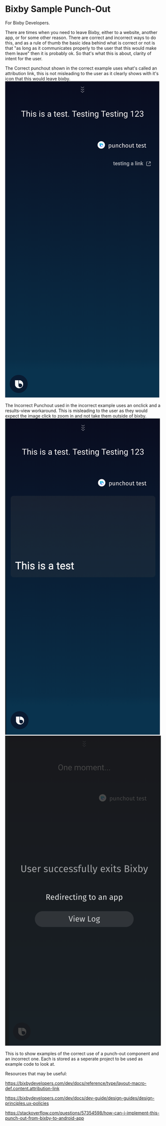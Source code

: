# Bixby Sample Punch-Out

For Bixby Developers.  

There are times when you need to leave Bixby, either to a website, another app, or for some other reason. There are correct and incorrect ways to do this, and as a rule of thumb the basic idea behind what is correct or not is that "as long as it communicates properly to the user that this would make them leave" then it is probably ok. So that's what this is about, clarity of intent for the user.  

The Correct punchout shown in the correct example uses what's called an attribution link, this is not misleading to the user as it clearly shows with it's icon that this would leave bixby.  
![the correct way to use a punchout](https://github.com/michaelbrave/Bixby_Sample_Punch-Out/blob/master/correct.png)

The Incorrect Punchout used in the incorrect example uses an onclick and a results-view workaround. This is misleading to the user as they would expect the image click to zoom in and not take them outside of bixby.  
![the incorrect way to use a punchout](https://github.com/michaelbrave/Bixby_Sample_Punch-Out/blob/master/incorrect1.png)
![the incorrect way to use a punchout](https://github.com/michaelbrave/Bixby_Sample_Punch-Out/blob/master/incorrect2.png)

This is to show examples of the correct use of a punch-out component and an incorrect one. Each is stored as a seperate project to be used as example code to look at.  

Resources that may be useful:  

https://bixbydevelopers.com/dev/docs/reference/type/layout-macro-def.content.attribution-link  

https://bixbydevelopers.com/dev/docs/dev-guide/design-guides/design-principles.ux-policies  

https://stackoverflow.com/questions/57354598/how-can-i-implement-this-punch-out-from-bixby-to-android-app  
